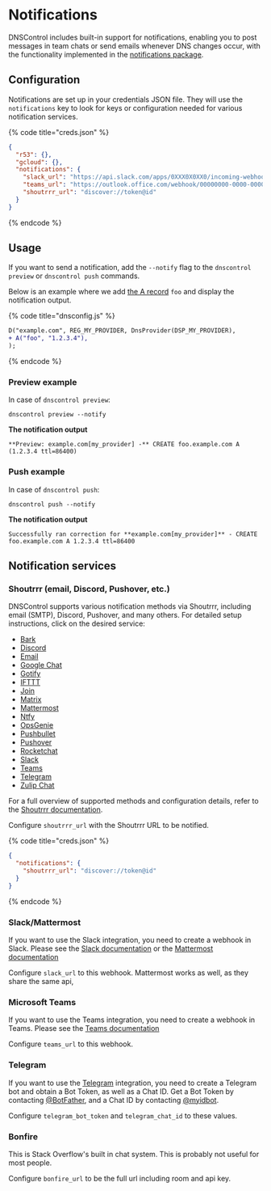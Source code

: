 # Notifications

DNSControl includes built-in support for notifications, enabling you to post messages in team chats or send emails whenever DNS changes occur, with the functionality implemented in the [notifications package](https://github.com/StackExchange/dnscontrol/tree/main/pkg/notifications).

## Configuration

Notifications are set up in your credentials JSON file. They will use the `notifications` key to look for keys or configuration needed for various notification services.

{% code title="creds.json" %}
```json
{
  "r53": {},
  "gcloud": {},
  "notifications": {
    "slack_url": "https://api.slack.com/apps/0XXX0X0XX0/incoming-webhooks",
    "teams_url": "https://outlook.office.com/webhook/00000000-0000-0000-0000-000000000000@00000000-0000-0000-0000-000000000000/IncomingWebhook/00000000000000000000000000000000/00000000-0000-0000-0000-000000000000",
    "shoutrrr_url": "discover://token@id"
  }
}
```
{% endcode %}

## Usage

If you want to send a notification, add the `--notify` flag to the `dnscontrol preview` or `dnscontrol push` commands.

Below is an example where we add [the A record](language-reference/domain-modifiers/A.md) `foo` and display the notification output.

{% code title="dnsconfig.js" %}
```diff
D("example.com", REG_MY_PROVIDER, DnsProvider(DSP_MY_PROVIDER),
+ A("foo", "1.2.3.4"),
);
```
{% endcode %}

### Preview example

In case of `dnscontrol preview`:

```shell
dnscontrol preview --notify
```

**The notification output**

```shell
**Preview: example.com[my_provider] -** CREATE foo.example.com A (1.2.3.4 ttl=86400)
```

### Push example

In case of `dnscontrol push`:

```shell
dnscontrol push --notify
```

**The notification output**

```shell
Successfully ran correction for **example.com[my_provider]** - CREATE foo.example.com A 1.2.3.4 ttl=86400
```

## Notification services

### Shoutrrr (email, Discord, Pushover, etc.)

DNSControl supports various notification methods via Shoutrrr, including email (SMTP), Discord, Pushover, and many others. For detailed setup instructions, click on the desired service:

* [Bark](https://containrrr.dev/shoutrrr/latest/services/bark/)
* [Discord](https://containrrr.dev/shoutrrr/latest/services/discord/)
* [Email](https://containrrr.dev/shoutrrr/latest/services/email/)
* [Google Chat](https://containrrr.dev/shoutrrr/latest/services/googlechat/)
* [Gotify](https://containrrr.dev/shoutrrr/latest/services/gotify/)
* [IFTTT](https://containrrr.dev/shoutrrr/latest/services/ifttt/)
* [Join](https://containrrr.dev/shoutrrr/latest/services/join/)
* [Matrix](https://containrrr.dev/shoutrrr/latest/services/matrix/)
* [Mattermost](https://containrrr.dev/shoutrrr/latest/services/mattermost/)
* [Ntfy](https://containrrr.dev/shoutrrr/latest/services/ntfy/)
* [OpsGenie](https://containrrr.dev/shoutrrr/latest/services/opsgenie/)
* [Pushbullet](https://containrrr.dev/shoutrrr/latest/services/pushbullet/)
* [Pushover](https://containrrr.dev/shoutrrr/latest/services/pushover/)
* [Rocketchat](https://containrrr.dev/shoutrrr/latest/services/rocketchat/)
* [Slack](https://containrrr.dev/shoutrrr/latest/services/slack/)
* [Teams](https://containrrr.dev/shoutrrr/latest/services/teams/)
* [Telegram](https://containrrr.dev/shoutrrr/latest/services/telegram/)
* [Zulip Chat](https://containrrr.dev/shoutrrr/latest/services/zulip/)

For a full overview of supported methods and configuration details, refer to the [Shoutrrr documentation](https://containrrr.dev/shoutrrr/latest/services/overview/).

Configure `shoutrrr_url` with the Shoutrrr URL to be notified.

{% code title="creds.json" %}
```json
{
  "notifications": {
    "shoutrrr_url": "discover://token@id"
  }
}
```
{% endcode %}

### Slack/Mattermost

If you want to use the Slack integration, you need to create a webhook in Slack.
Please see the [Slack documentation](https://api.slack.com/messaging/webhooks) or the [Mattermost documentation](https://docs.mattermost.com/developer/webhooks-incoming.html)

Configure `slack_url` to this webhook. Mattermost works as well, as they share the same api,

### Microsoft Teams

If you want to use the Teams integration, you need to create a webhook in Teams.
Please see the [Teams documentation](https://docs.microsoft.com/en-us/microsoftteams/platform/webhooks-and-connectors/how-to/add-incoming-webhook#add-an-incoming-webhook-to-a-teams-channel)

Configure `teams_url` to this webhook.

### Telegram

If you want to use the [Telegram](https://telegram.org/) integration, you need to create a Telegram bot and obtain a Bot Token, as well as a Chat ID. Get a Bot Token by contacting [@BotFather](https://telegram.me/botfather), and a Chat ID by contacting [@myidbot](https://telegram.me/myidbot).

Configure `telegram_bot_token` and `telegram_chat_id` to these values.

### Bonfire

This is Stack Overflow's built in chat system. This is probably not useful for most people.

Configure `bonfire_url` to be the full url including room and api key.
